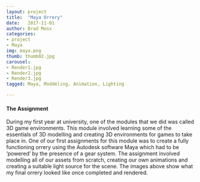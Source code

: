 ```yaml
---
layout: project
title:  "Maya Orrery"
date:   2017-11-01
author: Brad Moss
categories:
- project
- Maya
img: maya.png
thumb: thumb02.jpg
carousel:
- Render1.jpg
- Render2.jpg
- Render3.jpg
tagged: Maya, Moddeling, Animation, Lighting

---
```


#### The Assignment
During my first year at university, one of the modules that we did was called 3D game environments. This module involved learning some of the essentials of 3D modelling and creating 3D environments for games to take place in. One of our first assignments for this module was to create a fully functioning orrery using the Autodesk software Maya which had to be ‘powered’ by the presence of a gear system. The assignment involved modelling all of our assets from scratch, creating our own animations and creating a suitable light source for the scene.  The images above show what my final orrery looked like once completed and rendered.
